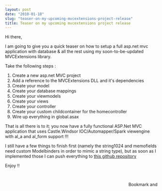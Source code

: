```yaml
---
layout: post
date: "2010-01-18"
slug: "teaser-on-my-upcoming-mvcextensions-project-release"
title: Teaser on my upcoming mvcextensions project release
---
```


<p>Hi there,</p>
<p>I am going to give you a quick teaser on how to setup a full asp.net mvc application with database &amp; all the rest using my soon-to-be-updated MVCExtensions library.</p>
<p></p>
<p>Take the following steps :</p>
<ol>
<li>Create a new asp.net MVC project</li>
<li>Add a reference to the MVCExtensions DLL and it's dependencies</li>
<li>Create your model <br />
<script src="https://gist.github.com/280330.js?file=Task.cs"></script>
</li>
<li>Create your database mappings <br />
<script src="https://gist.github.com/280330.js?file=TaskDatabaseFluentMapping.cs"></script>
</li>
<li>Create your viewmodels<br />
<script src="https://gist.github.com/280330.js?file=VMIndex.cs"></script>
<script src="https://gist.github.com/280330.js?file=VMEdit.cs"></script>
</li>
<li>Create your views<br />
<script src="https://gist.github.com/280330.js?file=application.spark.html"></script>
<script src="https://gist.github.com/280330.js?file=index.spark.html"></script>
<script src="https://gist.github.com/280330.js?file=edit.spark.html"></script>
</li>
<li>Create your controller<br />
<script src="https://gist.github.com/280330.js?file=HomeController.cs"></script>
</li>
<li>Create your custom childcontainer for the homecontroller<br />
<script src="https://gist.github.com/280330.js?file=homecontainer.cs"></script>
</li>
<li>Wire up everything in global.asax
<script src="https://gist.github.com/280330.js?file=AAAA_global.asax.cs"></script>
</li>
</ol>
<p>That is all there is to it; you now have a fully functional ASP.Net MVC application that  uses Castle.Windsor IOC/Automapper/Spark viewengine with al_a and al_form support !!!</p>
<p>I still have a few things to finish first (namely the string1024 and memofields need custom Modelbinders in order to mimic a string type), but as soon as I implemented those I can push everything to <a href="https://github.com/ToJans/MVCExtensions"> this github repository</a></p>
<p>Enjoy !!</p>
<p>&nbsp;</p><div style="text-align:right"><a class="addthis_button" href="https://www.addthis.com/bookmark.php?v=250&amp;pub=xa-4aec37702e3161d4"><img src="https://s7.addthis.com/static/btn/v2/lg-share-en.gif" width="125" height="16" alt="Bookmark and Share" style="border:0"/></a><script type="text/javascript" src="https://s7.addthis.com/js/250/addthis_widget.js#pub=xa-4aec37702e3161d4"></script></div>

